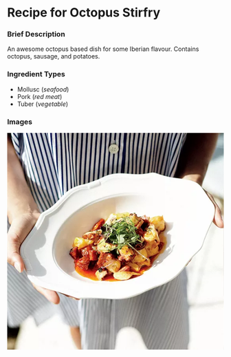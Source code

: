 # Recipe for Octopus Stirfry

### Brief Description

An awesome octopus based dish for some Iberian flavour. Contains octopus, sausage, and potatoes.

### Ingredient Types

- Mollusc (*seafood*)
- Pork (*red meat*)
- Tuber (*vegetable*)

### Images

![Octopus & Chorizo](recipe.jpg)